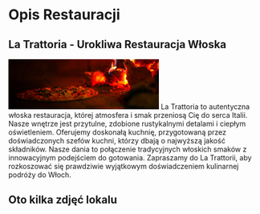 # Opis Restauracji 

## La Trattoria - Urokliwa Restauracja Włoska

<img src="pizzeria/1.jpg" width=300px>
La Trattoria to autentyczna włoska restauracja, której atmosfera i smak przeniosą Cię do serca Italii. Nasze wnętrze jest przytulne, zdobione rustykalnymi detalami i ciepłym oświetleniem. Oferujemy doskonałą kuchnię, przygotowaną przez doświadczonych szefów kuchni, którzy dbają o najwyższą jakość składników. Nasze dania to połączenie tradycyjnych włoskich smaków z innowacyjnym podejściem do gotowania. Zapraszamy do La Trattorii, aby rozkoszować się prawdziwie wyjątkowym doświadczeniem kulinarnej podróży do Włoch.

## Oto kilka zdjęć lokalu 
